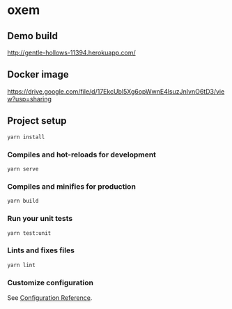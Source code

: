 # oxem

## Demo build

http://gentle-hollows-11394.herokuapp.com/

## Docker image

https://drive.google.com/file/d/17EkcUbl5Xg6opWwnE4lsuzJnIvnO6tD3/view?usp=sharing

## Project setup
```
yarn install
```

### Compiles and hot-reloads for development
```
yarn serve
```

### Compiles and minifies for production
```
yarn build
```

### Run your unit tests
```
yarn test:unit
```

### Lints and fixes files
```
yarn lint
```

### Customize configuration
See [Configuration Reference](https://cli.vuejs.org/config/).
